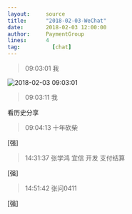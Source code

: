 ```yaml
---
layout:     source 
title:      "2018-02-03-WeChat"
date:       2018-02-03 12:00:00
author:     PaymentGroup
lines:      4 
tag:		  [chat]
---
```

> 09:03:01  我  
   
![2018-02-03 09:03:01](http://static.cocolian.org/img/20180203_090301.png) 
   
> 09:03:11  我  
   
看历史分享  
   
> 09:04:13  十年砍柴  
   
[强]  
   
> 14:31:37  张学鸿 宜信 开发 支付结算   
   
[强]  
   
> 14:51:42  张问0411  
   
[强]  
   
